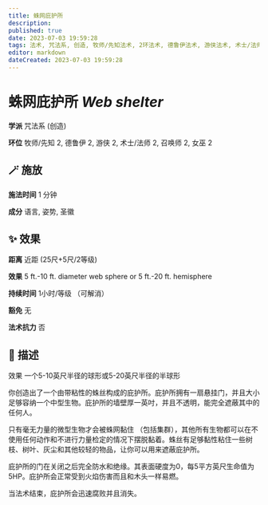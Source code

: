 ```yaml
---
title: 蛛网庇护所
description: 
published: true
date: 2023-07-03 19:59:28
tags: 法术, 咒法系, 创造, 牧师/先知法术, 2环法术, 德鲁伊法术, 游侠法术, 术士/法师法术, 召唤师法术, 女巫法术
editor: markdown
dateCreated: 2023-07-03 19:59:28
---
```


# **蛛网庇护所** *Web shelter*

**学派** 咒法系 (创造) 

**环位** 牧师/先知 2, 德鲁伊 2, 游侠 2, 术士/法师 2, 召唤师 2, 女巫 2

## 🪄 施放

**施法时间** 1 分钟

**成分** 语言, 姿势, 圣徽

## ✨ 效果  

**距离** 近距 (25尺+5尺/2等级) 

**效果** 5 ft.-10 ft. diameter web sphere or 5 ft.-20 ft. hemisphere 

**持续时间** 1小时/等级 （可解消） 

**豁免** 无

**法术抗力** 否

## 📖 描述

效果          一个5-10英尺半径的球形或5-20英尺半径的半球形

你创造出了一个由带粘性的蛛丝构成的庇护所。庇护所拥有一扇悬挂门，并且大小足够容纳一个中型生物。庇护所的墙壁厚一英吋，并且不透明，能完全遮蔽其中的任何人。

只有毫无力量的微型生物才会被蛛网黏住 （包括集群），其他所有生物都可以在不使用任何动作和不进行力量检定的情况下摆脱黏着。蛛丝有足够黏性粘住一些树枝、树叶、灰尘和其他较轻的物品，让你可以用来遮蔽庇护所。

庇护所的门在关闭之后完全防水和绝缘。其表面硬度为0，每5平方英尺生命值为5HP。庇护所会正常受到火焰伤害而且和木头一样易燃。

当法术结束，庇护所会迅速腐败并且消失。
    